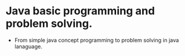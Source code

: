 # Java basic programming and problem solving.
- From simple java concept programming to problem solving in java lanaguage.
